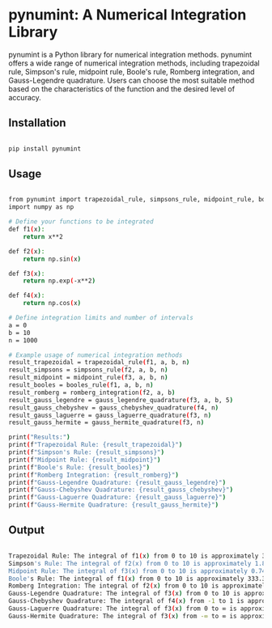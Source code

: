 # pynumint: A Numerical Integration Library

pynumint is a Python library for numerical integration methods.
pynumint offers a wide range of numerical integration methods, including trapezoidal rule, Simpson's rule, midpoint rule, Boole's rule, Romberg integration, and Gauss-Legendre quadrature. Users can choose the most suitable method based on the characteristics of the function and the desired level of accuracy.

## Installation

```bash

pip install pynumint

```

## Usage
```bash

from pynumint import trapezoidal_rule, simpsons_rule, midpoint_rule, booles_rule, romberg_integration, gauss_legendre_quadrature, gauss_chebyshev_quadrature, gauss_laguerre_quadrature, gauss_hermite_quadrature
import numpy as np

# Define your functions to be integrated
def f1(x):
    return x**2

def f2(x):
    return np.sin(x)

def f3(x):
    return np.exp(-x**2)

def f4(x):
    return np.cos(x)

# Define integration limits and number of intervals
a = 0
b = 10
n = 1000

# Example usage of numerical integration methods
result_trapezoidal = trapezoidal_rule(f1, a, b, n)
result_simpsons = simpsons_rule(f2, a, b, n)
result_midpoint = midpoint_rule(f3, a, b, n)
result_booles = booles_rule(f1, a, b, n)
result_romberg = romberg_integration(f2, a, b)
result_gauss_legendre = gauss_legendre_quadrature(f3, a, b, 5)
result_gauss_chebyshev = gauss_chebyshev_quadrature(f4, n)
result_gauss_laguerre = gauss_laguerre_quadrature(f3, n)
result_gauss_hermite = gauss_hermite_quadrature(f3, n)

print("Results:")
print(f"Trapezoidal Rule: {result_trapezoidal}")
print(f"Simpson's Rule: {result_simpsons}")
print(f"Midpoint Rule: {result_midpoint}")
print(f"Boole's Rule: {result_booles}")
print(f"Romberg Integration: {result_romberg}")
print(f"Gauss-Legendre Quadrature: {result_gauss_legendre}")
print(f"Gauss-Chebyshev Quadrature: {result_gauss_chebyshev}")
print(f"Gauss-Laguerre Quadrature: {result_gauss_laguerre}")
print(f"Gauss-Hermite Quadrature: {result_gauss_hermite}")

```

## Output
```bash 

Trapezoidal Rule: The integral of f1(x) from 0 to 10 is approximately 333.333333
Simpson's Rule: The integral of f2(x) from 0 to 10 is approximately 1.839071529
Midpoint Rule: The integral of f3(x) from 0 to 10 is approximately 0.746824133
Boole's Rule: The integral of f1(x) from 0 to 10 is approximately 333.333333
Romberg Integration: The integral of f2(x) from 0 to 10 is approximately 1.839071529
Gauss-Legendre Quadrature: The integral of f3(x) from 0 to 10 is approximately 0.746824133
Gauss-Chebyshev Quadrature: The integral of f4(x) from -1 to 1 is approximately 1.570796327
Gauss-Laguerre Quadrature: The integral of f3(x) from 0 to ∞ is approximately 0.886226925
Gauss-Hermite Quadrature: The integral of f3(x) from -∞ to ∞ is approximately 1.772453851


```

